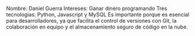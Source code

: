 Nombre: Daniel Guerra
Intereses: Ganar dinero programando
Tres tecnologias: Python, Javascript y MySQL
Es importante porque es esencial para desarrolladores, ya que facilita el control de versiones con Git, la colaboración en equipo y el almacenamiento seguro de código en la nube.
